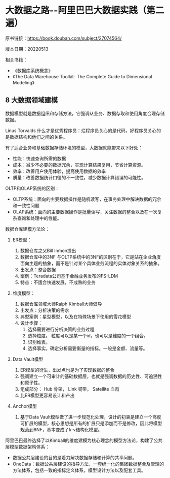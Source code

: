 # 大数据之路--阿里巴巴大数据实践（第二遍）
原书链接：https://book.douban.com/subject/27074564/ 

版本日期：20220513

相关书籍：
- 《数据库系统概念》
- 《The Data Warehouse Toolkit- The Complete Guide to Dimensional Modeling》

## 8 大数据领域建模
数据模型就是数据组织和存储方法，它强调从业务、数据存取和使用角度合理存储数据。

Linus Torvalds 什么才是优秀程序员：烂程序员关心的是代码，好程序员关心的是数据结构和他们之间的关系。

有了适合业务和基础数据存储环境的模型，大数据就能带来以下好处：
- 性能：快速查询所需的数据
- 成本：减少不必要的数据冗余，实现计算结果复用，节省计算资源。
- 效率：改善用户使用体验，提高使用数据的效率
- 质量：改善数据统计口径的不一致性，减少数据计算错误的可能性。

OLTP和OLAP系统的区别：
- OLTP系统：面向的主要数据操作是随机读写，在事务处理中解决数据的冗余和一致性问题
- OLAP系统：面向的主要数据操作是批量读写，关注数据的整合以及在一次复杂查询和处理中的性能。

数据仓库建模方法论：
1. ER模型：
	1. 数据仓库之父Bill Inmon提出
	2. 数据仓库中的3NF 与OLTP系统中的3NF的区别在于，它是站在企业角度面向主题的抽象，而不是针对某个具体业务流程的实体对象关系的抽象。
	3. 出发点：整合数据
	4. 案例：Teradata公司基于金融业务发布的FS-LDM 
	5. 特点：不适合快速发展，不成熟的业务

 2. 维度模型：
	 1. 数据仓库领域大师Ralph Kimball大师倡导
	 2. 出发点：分析决策的需求
	 3. 典型案例：星型模型，以及在特殊场景下使用的雪花模型
	 4. 设计步骤：
		 1. 选择需要进行分析决策的业务过程
		 2. 选择粒度。 粒度可以是某一个id，也可以是维度的一个组合。
		 3. 识别维表。
		 4. 选择事实。确定分析需要衡量的指标。一般是金额、流量等。

3. Data Vault模型
	1. ER模型的衍生，出发点也是为了实现数据的整合
	2. 强调建立一个可审计的基础数据层，也就是强调数据的历史性、可追溯性和原子性。
	3. 组成部分： Hub 骨架， Link 韧带， Satellite 血肉
	4. 比ER模型更容易设计和产出

4. Anchor模型
	1. 基于Data Vault模型做了进一步规范化处理，设计的初衷是建立一个高度可扩展的模型，核心思想是所有的扩展只是添加而不是修改，因此将模型规范到6NF，基本变成了k-v结构化模型。

阿里巴巴最终选择了以Kimball的维度建模为核心理念的模型方法论，构建了公共层模型数据架构体系：
- 数据公共层建设的目的是着力解决数据存储和计算的共享问题。
- OneData：数据公共层建设的指导方法，一套统一化的集团数据整合及管理的方法体系，包括一致的指标定义体系，模型设计方法以及配套工具。


